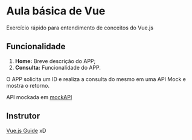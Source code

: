 # Aula básica de Vue

Exercício rápido para entendimento de conceitos do Vue.js

## Funcionalidade

1. **Home:** Breve descrição do APP;
2. **Consulta:** Funcionalidade do APP.

O APP solicita um ID e realiza a consulta do mesmo em uma API Mock e mostra o retorno.

API mockada em [mockAPI](https://www.mockapi.io/)

## Instrutor
[Vue.js Guide](https://vuejs.org/guide/) xD
